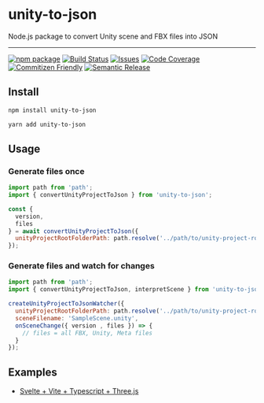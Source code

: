 # unity-to-json

Node.js package to convert Unity scene and FBX files into JSON

---

[![npm package][npm-img]][npm-url]
[![Build Status][build-img]][build-url]
[![Issues][issues-img]][issues-url]
[![Code Coverage][codecov-img]][codecov-url]
[![Commitizen Friendly][commitizen-img]][commitizen-url]
[![Semantic Release][semantic-release-img]][semantic-release-url]


## Install

```bash
npm install unity-to-json
```

```bash
yarn add unity-to-json
```

## Usage

### Generate files once

```js
import path from 'path';
import { convertUnityProjectToJson } from 'unity-to-json';

const {
  version,
  files
} = await convertUnityProjectToJson({
  unityProjectRootFolderPath: path.resolve('../path/to/unity-project-root'),
});
```

### Generate files and watch for changes

```js
import path from 'path';
import { convertUnityProjectToJson, interpretScene } from 'unity-to-json';

createUnityProjectToJsonWatcher({
  unityProjectRootFolderPath: path.resolve('../path/to/unity-project-root'),
  sceneFilename: 'SampleScene.unity',
  onSceneChange({ version , files }) => {
    // files = all FBX, Unity, Meta files
  }
});
```

## Examples

- [Svelte + Vite + Typescript + Three.js](https://github.com/filipemeneses/svelte-vite-unity-threejs)


[build-img]:https://github.com/filipemeneses/unity-to-json/actions/workflows/release.yml/badge.svg
[build-url]:https://github.com/filipemeneses/unity-to-json/actions/workflows/release.yml
[downloads-img]:https://img.shields.io/npm/dt/unity-to-json
[npm-img]:https://img.shields.io/npm/v/unity-to-json
[npm-url]:https://www.npmjs.com/package/unity-to-json
[issues-img]:https://img.shields.io/github/issues/filipemeneses/unity-to-json
[issues-url]:https://github.com/filipemeneses/unity-to-json/issues
[codecov-img]:https://codecov.io/gh/filipemeneses/unity-to-json/branch/main/graph/badge.svg
[codecov-url]:https://codecov.io/gh/filipemeneses/unity-to-json
[semantic-release-img]:https://img.shields.io/badge/%20%20%F0%9F%93%A6%F0%9F%9A%80-semantic--release-e10079.svg
[semantic-release-url]:https://github.com/semantic-release/semantic-release
[commitizen-img]:https://img.shields.io/badge/commitizen-friendly-brightgreen.svg
[commitizen-url]:http://commitizen.github.io/cz-cli/
